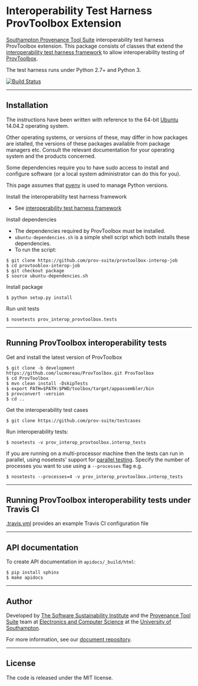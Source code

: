 # Interoperability Test Harness ProvToolbox Extension

[Southampton Provenance Tool Suite](https://provenance.ecs.soton.ac.uk) interoperability test harness ProvToolbox extension. This package consists of classes that extend the [interoperability test harness framework](https://github.com/prov-suite/interop-test-harness/tree/package) to allow interoperability testing of [ProvToolbox](https://github.com/lucmoreau/ProvToolbox).

The test harness runs under Python 2.7+ and Python 3.

[![Build Status](https://travis-ci.org/prov-suite/provtoolbox-interop-job.svg)](https://travis-ci.org/prov-suite/provtoolbox-interop-job)

---

## Installation

The instructions have been written with reference to the 64-bit [Ubuntu](http://www.ubuntu.com/) 14.04.2 operating system.

Other operating systems, or versions of these, may differ in how packages are istalled, the versions of these packages available from package managers etc. Consult the relevant documentation for your operating system and the products concerned.

Some dependencies require you to have sudo access to install and configure software (or a local system administrator can do this for you).

This page assumes that [pyenv](https://github.com/yyuu/pyenv) is used to manage Python versions.

Install the interoperability test harness framework

* See [interoperability test harness framework](https://github.com/prov-suite/interop-test-harness/blob/package/README.md)

Install dependencies

* The dependencies required by ProvToolbox must be installed. 
* `ubuntu-dependencies.sh` is a simple shell script which both installs these dependencies.
* To run the script:

```
$ git clone https://github.com/prov-suite/provtoolbox-interop-job
$ cd provtooblox-interop-job
$ git checkout package
$ source ubuntu-dependencies.sh 
```

Install package

```
$ python setup.py install
```

Run unit tests

```
$ nosetests prov_interop_provtoolbox.tests
```

---

## Running ProvToolbox interoperability tests

Get and install the latest version of ProvToolbox

```
$ git clone -b development https://github.com/lucmoreau/ProvToolbox.git ProvToolbox
$ cd ProvToolbox
$ mvn clean install -DskipTests
$ export PATH=$PATH:$PWD/toolbox/target/appassembler/bin
$ provconvert -version
$ cd ..
```

Get the interoperability test cases

```
$ git clone https://github.com/prov-suite/testcases
```

Run interoperability tests:

```
$ nosetests -v prov_interop_provtoolbox.interop_tests
```

If you are running on a multi-processor machine then the tests can run in parallel, using nosetests' support for [parallel testing](http://nose.readthedocs.org/en/latest/doc_tests/test_multiprocess/multiprocess.html). Specify the number of processes you want to use using a `--processes` flag e.g.

```
$ nosetests --processes=4 -v prov_interop_provtoolbox.interop_tests
```

---

## Running ProvToolbox interoperability tests under Travis CI

[.travis.yml](./.travis.yml) provides an example Travis CI configuration file

---

## API documentation

To create API documentation in `apidocs/_build/html`:

```
$ pip install sphinx
$ make apidocs
```

---

## Author

Developed by [The Software Sustainability Institute](http://www.software.ac.uk>) and the [Provenance Tool Suite](http://provenance.ecs.soton.ac.uk/) team at [Electronics and Computer Science](http://www.ecs.soton.ac.uk) at the [University of Southampton](http://www.soton.ac.uk).

For more information, see our [document repository](https://github.com/prov-suite/ssi-consultancy/).

---

## License

The code is released under the MIT license.
